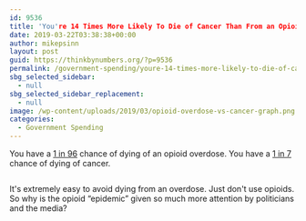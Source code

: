 ```yaml
---
id: 9536
title: 'You're 14 Times More Likely To Die of Cancer Than From an Opioid Overdose'
date: 2019-03-22T03:38:38+00:00
author: mikepsinn
layout: post
guid: https://thinkbynumbers.org/?p=9536
permalink: /government-spending/youre-14-times-more-likely-to-die-of-cancer-than-from-an-opioid-overdose/
sbg_selected_sidebar:
  - null
sbg_selected_sidebar_replacement:
  - null
image: /wp-content/uploads/2019/03/opioid-overdose-vs-cancer-graph.png
categories:
  - Government Spending
---
```

You have a [1 in 96](https://www.npr.org/2019/01/14/684695273/report-americans-are-now-more-likely-to-die-of-an-opioid-overdose-than-on-the-ro) chance of dying of an opioid overdose. You have a [1 in 7](https://www.npr.org/2019/01/14/684695273/report-americans-are-now-more-likely-to-die-of-an-opioid-overdose-than-on-the-ro) chance of dying of cancer. <figure class="wp-block-image">

<img data-attachment-id="9537" data-permalink="https://thinkbynumbers.org/government-spending/youre-14-times-more-likely-to-die-of-cancer-than-from-an-opioid-overdose/attachment/opioid-overdose-vs-cancer-graph/" data-orig-file="https://thinkbynumbers.org/wp-content/uploads/2019/03/opioid-overdose-vs-cancer-graph.png" data-orig-size="399,414" data-comments-opened="1" data-image-meta="{&quot;aperture&quot;:&quot;0&quot;,&quot;credit&quot;:&quot;&quot;,&quot;camera&quot;:&quot;&quot;,&quot;caption&quot;:&quot;&quot;,&quot;created_timestamp&quot;:&quot;0&quot;,&quot;copyright&quot;:&quot;&quot;,&quot;focal_length&quot;:&quot;0&quot;,&quot;iso&quot;:&quot;0&quot;,&quot;shutter_speed&quot;:&quot;0&quot;,&quot;title&quot;:&quot;&quot;,&quot;orientation&quot;:&quot;0&quot;}" data-image-title="opioid overdose vs cancer graph" data-image-description="" data-medium-file="https://thinkbynumbers.org/wp-content/uploads/2019/03/opioid-overdose-vs-cancer-graph-289x300.png" data-large-file="https://thinkbynumbers.org/wp-content/uploads/2019/03/opioid-overdose-vs-cancer-graph.png" src="https://thinkbynumbers.org/wp-content/uploads/2019/03/opioid-overdose-vs-cancer-graph.png" alt="" class="wp-image-9537" srcset="https://thinkbynumbers.org/wp-content/uploads/2019/03/opioid-overdose-vs-cancer-graph.png 399w, https://thinkbynumbers.org/wp-content/uploads/2019/03/opioid-overdose-vs-cancer-graph-289x300.png 289w, https://thinkbynumbers.org/wp-content/uploads/2019/03/opioid-overdose-vs-cancer-graph-480x498.png 480w" sizes="(max-width: 399px) 100vw, 399px" /> </figure> 

It's extremely easy to avoid dying from an overdose. Just don't use opioids.  
So why is the opioid &#8220;epidemic&#8221; given so much more attention by politicians and the media?